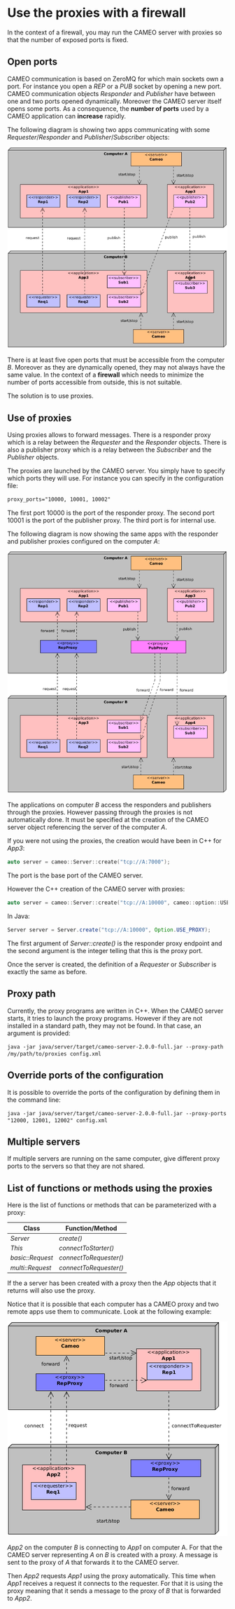 # Use the proxies with a firewall


In the context of a firewall, you may run the CAMEO server with proxies so that the number of exposed ports is fixed.

## Open ports

CAMEO communication is based on ZeroMQ for which main sockets own a port. For instance you open a *REP* or a *PUB* socket by opening a new port. CAMEO communication objects *Responder* and *Publisher* have between one and two ports opened dynamically. Moreover the CAMEO server itself opens some ports. As a consequence, the **number of ports** used by a CAMEO application can **increase** rapidly.  

The following diagram is showing two apps communicating with some *Requester*/*Responder* and *Publisher*/*Subscriber* objects:

![Communication without proxies](images/No-proxy.png)

There is at least five open ports that must be accessible from the computer *B*. Moreover as they are dynamically opened, they may not always have the same value.
In the context of a **firewall** which needs to minimize the number of ports accessible from outside, this is not suitable.

The solution is to use proxies.

## Use of proxies

Using proxies allows to forward messages. There is a responder proxy which is a relay between the *Requester* and the *Responder* objects. There is also a publisher proxy which is a relay between the *Subscriber* and the *Publisher* objects.

The proxies are launched by the CAMEO server. You simply have to specify which ports they will use. For instance you can specify in the configuration file:
```xml
proxy_ports="10000, 10001, 10002"
```
The first port 10000 is the port of the responder proxy. The second port 10001 is the port of the publisher proxy. The third port is for internal use.

The following diagram is now showing the same apps with the responder and publisher proxies configured on the computer *A*:

![Communication with proxies](images/Proxy.png)

The applications on computer *B* access the responders and publishers through the proxies.
However passing through the proxies is not automatically done. It must be specified at the creation of the CAMEO server object referencing the server of the computer *A*.

If you were not using the proxies, the creation would have been in C++ for *App3*:
```cpp
auto server = cameo::Server::create("tcp://A:7000");
```
The port is the base port of the CAMEO server.

However the C++ creation of the CAMEO server with proxies:
```cpp
auto server = cameo::Server::create("tcp://A:10000", cameo::option::USE_PROXY);
```
In Java:
```java
Server server = Server.create("tcp://A:10000", Option.USE_PROXY);
```

The first argument of *Server::create()* is the responder proxy endpoint and the second argument is the integer telling that this is the proxy port.

Once the server is created, the definition of a *Requester* or *Subscriber* is exactly the same as before.

## Proxy path

Currently, the proxy programs are written in C++. When the CAMEO server starts, it tries to launch the proxy programs. However if they are not installed in a standard path, they may not be found. In that case, an argument is provided:

```
java -jar java/server/target/cameo-server-2.0.0-full.jar --proxy-path /my/path/to/proxies config.xml
```

## Override ports of the configuration

It is possible to override the ports of the configuration by defining them in the command line:

```
java -jar java/server/target/cameo-server-2.0.0-full.jar --proxy-ports "12000, 12001, 12002" config.xml
```


## Multiple servers

If multiple servers are running on the same computer, give different proxy ports to the servers so that they are not shared.

## List of functions or methods using the proxies

Here is the list of functions or methods that can be parameterized with a proxy:

**Class**        | **Function/Method**    
-----------------|------------------------
*Server*         | *create()*               
*This*           | *connectToStarter()*               
*basic::Request* | *connectToRequester()*               
*multi::Request* | *connectToRequester()*               

If the a server has been created with a proxy then the *App* objects that it returns will also use the proxy.

Notice that it is possible that each computer has a CAMEO proxy and two remote apps use them to communicate. Look at the following example:

![Communication with proxies](images/Proxy-computers.png)

*App2* on the computer *B* is connecting to *App1* on computer A. For that the CAMEO server representing *A* on *B* is created with a proxy. A message is sent to the proxy of *A* that forwards it to the CAMEO server.

Then *App2* requests *App1* using the proxy automatically. This time when *App1* receives a request it connects to the requester. For that it is using the proxy meaning that it sends a message to the proxy of *B* that is forwarded to *App2*.
